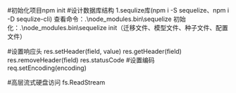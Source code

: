 #初始化项目npm init
#设计数据库结构
1.sequlize库(npm i -S sequelize、npm i -D sequlize-cli)
查看命令：.\node_modules\.bin\sequelize
初始化：.\node_modules\.bin\sequelize init（迁移文件、模型文件、种子文件、配置文件）

#设置响应头
res.setHeader(field, value)
res.getHeader(field)
res.removeHeader(field)
res.statusCode
#设置编码
req.setEncoding(encoding)

#高层流式硬盘访问
fs.ReadStream
